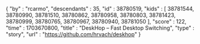 {
  "by" : "rcarmo",
  "descendants" : 35,
  "id" : 38780519,
  "kids" : [ 38781544, 38780990, 38781510, 38780862, 38780958, 38780803, 38781423, 38780999, 38780765, 38780967, 38780940, 38781050 ],
  "score" : 122,
  "time" : 1703670800,
  "title" : "DeskHop – Fast Desktop Switching",
  "type" : "story",
  "url" : "https://github.com/hrvach/deskhop"
}
